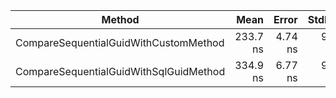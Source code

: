 ﻿| Method                                 | Mean     | Error   | StdDev  | Gen0   | Allocated |
|--------------------------------------- |---------:|--------:|--------:|-------:|----------:|
| CompareSequentialGuidWithCustomMethod  | 233.7 ns | 4.74 ns | 9.89 ns |      - |         - |
| CompareSequentialGuidWithSqlGuidMethod | 334.9 ns | 6.77 ns | 9.92 ns | 0.0505 |     160 B |
